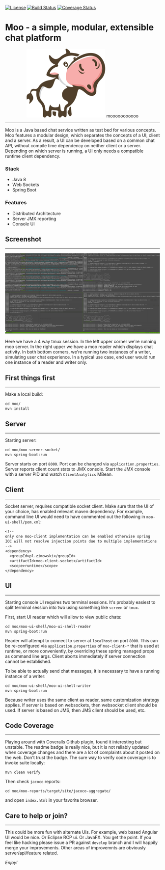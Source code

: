 [![License](https://img.shields.io/badge/License-Apache%202.0-blue.svg)](https://opensource.org/licenses/Apache-2.0) [![Build Status](https://travis-ci.org/mrazjava/moo.svg?branch=develop)](https://travis-ci.org/mrazjava/moo?branch=develop) [![Coverage Status](https://coveralls.io/repos/github/mrazjava/moo/badge.svg?branch=develop)](https://coveralls.io/github/mrazjava/moo?branch=develop)

# Moo - a simple, modular, extensible chat platform
<p align="center"><img src="moo.png" width=256 alt="Moo Logo"/> mooooooooooo</p>

---------------------
Moo is a Java based chat service written as test bed for various concepts. Moo features 
a modular design, which separates the concepts of a UI, client and a server. As a 
result, a UI can be developed based on a common chat API, without compile time dependency 
on neither client or a server. Depending on which server is running, a UI only needs 
a compatible runtime client dependency. 

### Stack

 * Java 8
 * Web Sockets
 * Spring Boot

### Features

 * Distributed Architecture
 * Server JMX reporting
 * Console UI

## Screenshot
---------------------
![Moo Shell UI in Action](/docs/images/moo-ui-shell-tmux.png?raw=true "Shell UI Screenshot")

Here we have a 4 way tmux session. In the left upper corner we're running moo server. In 
the right upper we have a moo reader which displays chat activity. In both bottom corners, 
we're running two instances of a writer, simulating user chat experience. In a typical use 
case, end user would run one instance of a reader and writer only. 

## First things first
---------------------
Make a local build:
```
cd moo/
mvn install
```

## Server
---------------------
Starting server:
```
cd moo/moo-server-socket/
mvn spring-boot:run
```
Server starts on port `8000`. Port can be changed via `application.properties`. 
Server reports client count stats to JMX console. Start the JMX console with a 
server PID and watch `ClientAnalytics` MBean.

## Client
---------------------
Socket server, requires compatible socket client. Make sure that the UI of your 
choice, has enabled relevant maven dependency. For example, command line UI 
would need to have commented out the following in `moo-ui-shell/pom.xml`:
```
<!--
only one moo-client implementation can be enabled otherwise spring 
IOC will not resolve injection points due to multiple implementations
-->
<dependency>
  <groupId>pl.zimowski</groupId>
  <artifactId>moo-client-socket</artifactId>
  <scope>runtime</scope>
</dependency>
```

## UI
---------------------
Starting console UI requires two terminal sessions. It's probably easiest to 
split terminal session into two using something like `screen` or `tmux`.

First, start UI reader which will allow to view public chats:
```
cd moo/moo-ui-shell/moo-ui-shell-reader
mvn spring-boot:run
```
Reader will attempt to connect to server at `localhost` on port `8000`. 
This can be re-configured via `application.properties` of `moo-client-*` that 
is used at runtime, or more conveniently, by overriding these spring managed 
props as command line args. Client aborts immediately if server connection cannot 
be established.

To be able to actually send chat messages, it is necessary to have a running 
instance of a writer:
```
cd moo/moo-ui-shell/moo-ui-shell-writer
mvn spring-boot:run
```
Because writer uses the same client as reader, same customization strategy 
applies. If server is based on websockets, then websocket client should be 
used. If server is based on JMS, then JMS client should be used, etc.

## Code Coverage
---------------------
Playing around with Coveralls Github plugin, found it interesting but unstable. The 
readme badge is really nice, but it is not reliably updated when coverage changes 
and there are a lot of complaints about it posted on the web. Don't trust the badge. 
The sure way to verify code coverage is to invoke suite locally:
```
mvn clean verify
```
Then check `jacoco` reports:
```
cd moo/moo-reports/target/site/jacoco-aggregate/
```
and open `index.html` in your favorite browser.

## Care to help or join?
---------------------
This could be more fun with alternate UIs. For example, web based Angular UI would 
be nice. Or Eclipse RCP ui. Or JavaFX. You get the point. If you feel like 
hacking please issue a PR against `develop` branch and I will happily merge your 
improvements. Other areas of improvemnts are obviously server/api/feature related.

*Enjoy!*